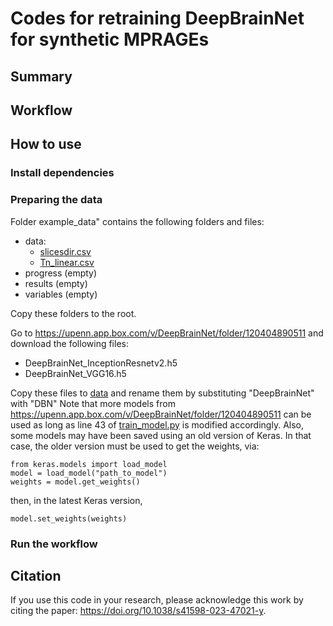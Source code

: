 # Codes for retraining DeepBrainNet for synthetic MPRAGEs

## Summary

## Workflow

## How to use

### Install dependencies

### Preparing the data
Folder example_data" contains the following folders and files:
 - data:
   - [slicesdir.csv](/example_data/data/slicesdir.csv)
   - [Tn_linear.csv](/example_data/data/Tn_linear.csv)
 - progress (empty)
 - results (empty)
 - variables (empty)

Copy these folders to the root. 

Go to https://upenn.app.box.com/v/DeepBrainNet/folder/120404890511 and download the following files:
+ DeepBrainNet_InceptionResnetv2.h5
+ DeepBrainNet_VGG16.h5

Copy these files to [data](/data/slicesdir.csv) and rename them by substituting "DeepBrainNet" with "DBN"
Note that more models from https://upenn.app.box.com/v/DeepBrainNet/folder/120404890511 can be used as long as line 43 of [train_model.py](/train_model.py) is modified accordingly.
Also, some models may have been saved using an old version of Keras. In that case, the older version must be used to get the weights, via:
```
from keras.models import load_model
model = load_model("path_to_model")
weights = model.get_weights()
```

then, in the latest Keras version,
```
model.set_weights(weights)
```

### Run the workflow

## Citation

If you use this code in your research, please acknowledge this work by citing the
paper: https://doi.org/10.1038/s41598-023-47021-y.


